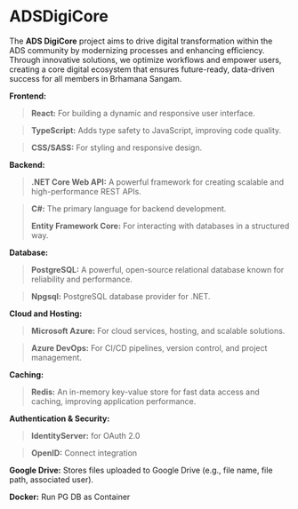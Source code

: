 # ADSDigiCore
The **ADS DigiCore** project aims to drive digital transformation within the ADS community by modernizing processes and enhancing efficiency. Through innovative solutions, we optimize workflows and empower users, creating a core digital ecosystem that ensures future-ready, data-driven success for all members in Brhamana Sangam.

**Frontend:**

>**React:** For building a dynamic and responsive user interface.

>**TypeScript:** Adds type safety to JavaScript, improving code quality.

>**CSS/SASS:** For styling and responsive design.

**Backend:**

>**.NET Core Web API:** A powerful framework for creating scalable and high-performance REST APIs.

>**C#:** The primary language for backend development.
>
>**Entity Framework Core:** For interacting with databases in a structured way.

**Database:**

>**PostgreSQL:** A powerful, open-source relational database known for reliability and performance.

>**Npgsql:** PostgreSQL database provider for .NET.

**Cloud and Hosting:**

>**Microsoft Azure:** For cloud services, hosting, and scalable solutions.

>**Azure DevOps:** For CI/CD pipelines, version control, and project management.

**Caching:**

>**Redis:** An in-memory key-value store for fast data access and caching, improving application performance.

**Authentication & Security:**
>**IdentityServer:** for OAuth 2.0

>**OpenID:** Connect integration

**Google Drive:** Stores files uploaded to Google Drive (e.g., file name, file path, associated user).

**Docker:** Run PG DB as Container
